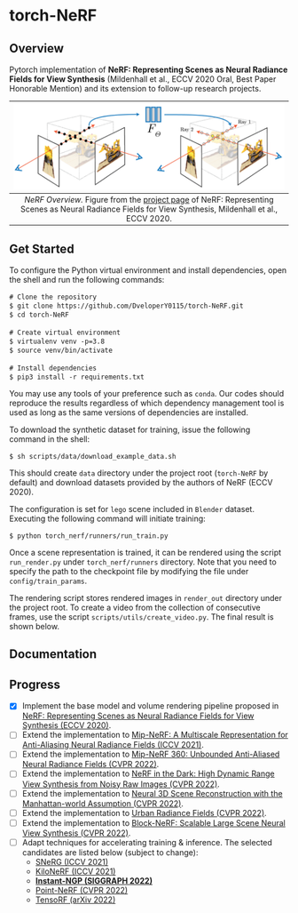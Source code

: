 # torch-NeRF

## Overview

Pytorch implementation of **NeRF: Representing Scenes as Neural Radiance Fields for View Synthesis** (Mildenhall et al., ECCV 2020 Oral, Best Paper Honorable Mention) and its extension to follow-up research projects.

| ![NeRF_Overview](./media/nerf_overview.png) |
|:--:|
|*NeRF Overview.* Figure from the [project page](https://www.matthewtancik.com/nerf) of NeRF: Representing Scenes as Neural Radiance Fields for View Synthesis, Mildenhall et al., ECCV 2020. |

## Get Started
To configure the Python virtual environment and install dependencies, open the shell and run the following commands:
```
# Clone the repository
$ git clone https://github.com/DveloperY0115/torch-NeRF.git
$ cd torch-NeRF

# Create virtual environment
$ virtualenv venv -p=3.8
$ source venv/bin/activate

# Install dependencies
$ pip3 install -r requirements.txt
```
You may use any tools of your preference such as `conda`. Our codes should reproduce the results regardless of which dependency management tool is used as long as the same versions of dependencies are installed.

To download the synthetic dataset for training, issue the following command in the shell:
```
$ sh scripts/data/download_example_data.sh
```
This should create `data` directory under the project root (`torch-NeRF` by default) and download datasets provided by the authors of NeRF (ECCV 2020).

The configuration is set for `lego` scene included in `Blender` dataset. Executing the following command will initiate training:
```
$ python torch_nerf/runners/run_train.py
```

Once a scene representation is trained, it can be rendered using the script `run_render.py` under `torch_nerf/runners` directory. Note that you need to specify the path to the checkpoint file by modifying the file under `config/train_params`.

The rendering script stores rendered images in `render_out` directory under the project root. To create a video from the collection of consecutive frames, use the script `scripts/utils/create_video.py`. The final result is shown below.



## Documentation

## Progress

- [x] Implement the base model and volume rendering pipeline proposed in [NeRF: Representing Scenes as Neural Radiance Fields for View Synthesis (ECCV 2020)](https://www.matthewtancik.com/nerf).
- [ ] Extend the implementation to [Mip-NeRF: A Multiscale Representation for Anti-Aliasing Neural Radiance Fields (ICCV 2021)](https://arxiv.org/abs/2103.13415).
- [ ] Extend the implementation to [Mip-NeRF 360: Unbounded Anti-Aliased Neural Radiance Fields (CVPR 2022)](https://jonbarron.info/mipnerf360/).
- [ ] Extend the implementation to [NeRF in the Dark: High Dynamic Range View Synthesis from Noisy Raw Images (CVPR 2022)](https://bmild.github.io/rawnerf/).
- [ ] Extend the implementation to [Neural 3D Scene Reconstruction with the Manhattan-world Assumption (CVPR 2022)](https://zju3dv.github.io/manhattan_sdf/).
- [ ] Extend the implementation to [Urban Radiance Fields (CVPR 2022)](https://urban-radiance-fields.github.io).
- [ ] Extend the implementation to [Block-NeRF: Scalable Large Scene Neural View Synthesis (CVPR 2022)](https://waymo.com/research/block-nerf/).
- [ ] Adapt techniques for accelerating training \& inference. The selected candidates are listed below (subject to change):
  - [SNeRG (ICCV 2021)](https://phog.github.io/snerg/)
  - [KiloNeRF (ICCV 2021)](https://arxiv.org/abs/2103.13744)
  - **[Instant-NGP (SIGGRAPH 2022)](https://nvlabs.github.io/instant-ngp/)**
  - [Point-NeRF (CVPR 2022)](https://xharlie.github.io/projects/project_sites/pointnerf/index.html)
  - [TensoRF (arXiv 2022)](https://arxiv.org/abs/2203.09517)
